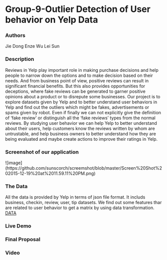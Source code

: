 # Group-9-Outlier Detection of User behavior on Yelp Data
<h3>Authors</h3>
Jie Dong
Enze Wu
Lei Sun

<h3>Description</h3>

Reviews in Yelp play important role in making purchase decisions and help people to narrow down the options and to make decision based on their needs. And from business point of view, positive reviews can result in significant financial benefits. But this also provides opportunities for deceptions, where fake reviews can be generated to garner positive opinions about a product or to disrepute some businesses. Our project is to explore datasets given by Yelp and to better understand user behaviors in Yelp and find out the outliers which might be fakes, advertisements or spams given by robot. Even if finally we can not explicitly give the definition of ‘fake review’ or distinguish all the ‘fake reviews’ types from the normal reviews. By studying user behavior we can help Yelp to better understand about their users, help customers know the reviews written by whom are untrustable, and help business owners to better understand how they are being evaluated and maybe create actions to improve their ratings in Yelp.

<h3>Screenshot of our application</h3>
![image](https://github.com/sunscorch/screemshot/blob/master/Screen%20Shot%202015-12-19%20at%2011.59.11%20PM.png)
<h3>The Data</h3>

All the data is provided by Yelp in terms of json file format. It includs business, checkin, review, user, tip datasets. We find out some features thar are related to user behavior to get a matrix by using data transformation.
[DATA]()


<h3>Live Demo</h3>


<h3>Final Proposal</h3>


<h3>Video</h3>

